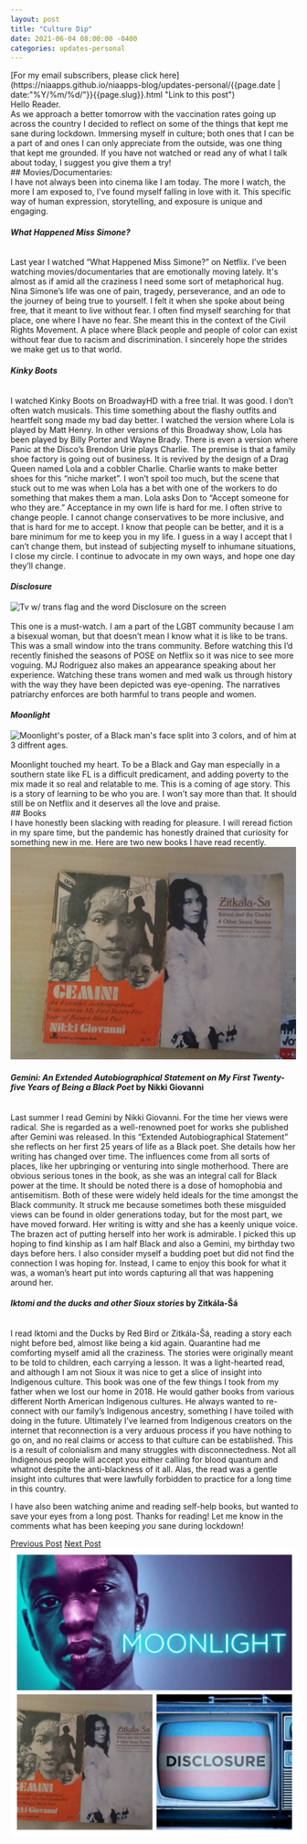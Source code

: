 ```yaml
---
layout: post
title: "Culture Dip"
date: 2021-06-04 08:00:00 -0400
categories: updates-personal
---
```

 <meta name="description" content="What kept you sane during lockdown?">
<!-- Need to copy/paste to each post: Don't forget to change updates-personal or updates-coding-->
<div class="feed" markdown="1">
 [For my email subscribers, please click here](https://niaapps.github.io/niaapps-blog/updates-personal/{{page.date | date:"%Y/%m/%d/"}}{{page.slug}}.html "Link to this post")
</div>
Hello Reader. <br/>
 As we approach a better tomorrow with the vaccination rates going up across the country I decided to reflect on some of the things that kept me sane during lockdown. Immersing myself in culture; both ones that I can be a part of and ones I can only appreciate from the outside, was one thing that kept me grounded. If you have not watched or read any of what I talk about today, I suggest you give them a try!

<br/>
## Movies/Documentaries:
<br/>
I have not always been into cinema like I am today. The more I watch, the more I am exposed to, I've found myself falling in love with it. This specific way of human expression, storytelling, and exposure is unique and engaging.

#### _What Happened Miss Simone?_
<br/>
Last year I watched “What Happened Miss Simone?” on Netflix. I’ve been watching movies/documentaries that are emotionally moving lately. It's almost as if amid all the craziness I need some sort of metaphorical hug. Nina Simone’s life was one of pain, tragedy, perseverance, and an ode to the journey of being true to yourself. I felt it when she spoke about being free, that it meant to live without fear. I often find myself searching for that place, one where I have no fear. She meant this in the context of the Civil Rights Movement. A place where Black people and people of color can exist without fear due to racism and discrimination. I sincerely hope the strides we make get us to that world.
 

#### _Kinky Boots_
<br/>
I watched Kinky Boots on BroadwayHD with a free trial. It was good. I don’t often watch musicals. This time something about the flashy outfits and heartfelt song made my bad day better. I watched the version where Lola is played by Matt Henry. In other versions of this Broadway show, Lola has been played by Billy Porter and Wayne Brady. There is even a version where Panic at the Disco’s Brendon Urie plays Charlie. The premise is that a family shoe factory is going out of business. It is revived by the design of a Drag Queen named Lola and a cobbler Charlie. Charlie wants to make better shoes for this “niche market”. I won’t spoil too much, but the scene that stuck out to me was when Lola has a bet with one of the workers to do something that makes them a man. Lola asks Don to “Accept someone for who they are.” Acceptance in my own life is hard for me. I often strive to change people. I cannot change conservatives to be more inclusive, and that is hard for me to accept. I know that people can be better, and it is a bare minimum for me to keep you in my life. I guess in a way I accept that I can’t change them, but instead of subjecting myself to inhumane situations, I close my circle. I continue to advocate in my own ways, and hope one day they’ll change.

#### _Disclosure_
<div class="scale-img">
<img src="https://occ-0-1167-300.1.nflxso.net/dnm/api/v6/X194eJsgWBDE2aQbaNdmCXGUP-Y/AAAABTNm5GLD3efFLuhM5hx4Lq3tY0b36mhwSxh6M-U9SQP_bfS3fIQrG2hrFKmQi92kGa7vS21o7KXlBJxEY9JMz4cc8wAPOpvOnLL948tEjL4__Rm_MxSo6cgVl4ep2w.jpg?r=2aa" alt="Tv w/ trans flag and the word Disclosure on the screen" width="500px" height="auto"/>
</div>

<br/>
This one is a must-watch. I am a part of the LGBT community because I am a bisexual woman, but that doesn’t mean I know what it is like to be trans. This was a small window into the trans community. Before watching this I’d recently finished the seasons of POSE on Netflix so it was nice to see more voguing. MJ Rodriguez also makes an appearance speaking about her experience. Watching these trans women and med walk us through history with the way they have been depicted was eye-opening. The narratives patriarchy enforces are both harmful to trans people and women.

#### _Moonlight_
<div class="scale-img">
<img src="https://www.avenidas.org/wp-content/uploads/2020/03/moonlight-netflix-featured-1080x565.webp" alt="Moonlight's poster, of a Black man's face split into 3 colors, and of him at 3 diffrent ages." width="500px" height="auto" />
</div>
<br/>
Moonlight touched my heart. To be a Black and Gay man especially in a southern state like FL is a difficult predicament, and adding poverty to the mix made it so real and relatable to me. This is a coming of age story. This is a story of learning to be who you are. I won’t say more than that. It should still be on Netflix and it deserves all the love and praise.

<br/>
## Books
<br/>
I have honestly been slacking with reading for pleasure. I will reread fiction in my spare time, but the pandemic has honestly drained that curiosity for something new in me. Here are two new books I have read recently.

<div class="scale-img">
  <img id="img-id" src="/../../images/books.jpg" alt="Zitkala Sa's book cover" width="500px" height="auto" onContextMenu="alert('Please don\'t download this photo!');return false;">
</div>

#### _Gemini: An Extended Autobiographical Statement on My First Twenty-five Years of Being a Black Poet_ by Nikki Giovanni
<br/>
Last summer I read Gemini by Nikki Giovanni. For the time her views were radical. She is regarded as a well-renowned poet for works she published after Gemini was released. In this “Extended Autobiographical Statement” she reflects on her first 25 years of life as a Black poet. She details how her writing has changed over time. The influences come from all sorts of places, like her upbringing or venturing into single motherhood. There are obvious serious tones in the book, as she was an integral call for Black power at the time. It should be noted there is a dose of homophobia and antisemitism. Both of these were widely held ideals for the time amongst the Black community. It struck me because sometimes both these misguided views can be found in older generations today, but for the most part, we have moved forward. Her writing is witty and she has a keenly unique voice. The brazen act of putting herself into her work is admirable. I picked this up hoping to find kinship as I am half Black and also a Gemini, my birthday two days before hers. I also consider myself a budding poet but did not find the connection I was hoping for. Instead, I came to enjoy this book for what it was, a woman’s heart put into words capturing all that was happening around her.

#### _Iktomi and the ducks and other Sioux stories_ by Zitkála-Šá
<br/>
 I read Iktomi and the Ducks by Red Bird or Zitkála-Šá, reading a story each night before bed, almost like being a kid again. Quarantine had me comforting myself amid all the craziness. The stories were originally meant to be told to children, each carrying a lesson. It was a light-hearted read, and although I am not Sioux it was nice to get a slice of insight into Indigenous culture. This book was one of the few things I took from my father when we lost our home in 2018. He would gather books from various different North American Indigenous cultures. He always wanted to re-connect with our family’s Indigenous ancestry, something I have toiled with doing in the future. Ultimately I’ve learned from Indigenous creators on the internet that reconnection is a very arduous process if you have nothing to go on, and no real claims or access to that culture can be established. This is a result of colonialism and many struggles with disconnectedness. Not all Indigenous people will accept you either calling for blood quantum and whatnot despite the anti-blackness of it all. Alas, the read was a gentle insight into cultures that were lawfully forbidden to practice for a long time in this country. 


I have also been watching anime and reading self-help books, but wanted to save your eyes from a long post. Thanks for reading! Let me know in the comments what has been keeping *you* sane during lockdown!

<div class="button-post">
  <a href="https://niaapps.github.io/niaapps-blog/updates-coding/2021/05/31/Cryoto-Craze.html" class="post-button" id="button-nxt">Previous Post</a>
   <a href="https://niaapps.github.io/niaapps-blog/updates-coding/2021/07/07/AI-Throughout-Time.html" class="post-button" id="button-nxt">Next Post</a>

</div>


<div class="thumbnail">
 <img id="img-id" src="/../../images/cd.jpg" alt="alt text">
</div>